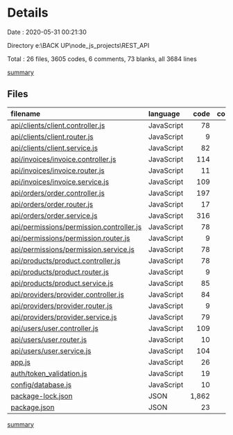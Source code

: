 # Details

Date : 2020-05-31 00:21:30

Directory e:\BACK UP\node_js_projects\REST_API

Total : 26 files,  3605 codes, 6 comments, 73 blanks, all 3684 lines

[summary](results.md)

## Files
| filename | language | code | comment | blank | total |
| :--- | :--- | ---: | ---: | ---: | ---: |
| [api/clients/client.controller.js](/api/clients/client.controller.js) | JavaScript | 78 | 0 | 3 | 81 |
| [api/clients/client.router.js](/api/clients/client.router.js) | JavaScript | 9 | 0 | 2 | 11 |
| [api/clients/client.service.js](/api/clients/client.service.js) | JavaScript | 82 | 0 | 4 | 86 |
| [api/invoices/invoice.controller.js](/api/invoices/invoice.controller.js) | JavaScript | 114 | 0 | 3 | 117 |
| [api/invoices/invoice.router.js](/api/invoices/invoice.router.js) | JavaScript | 11 | 0 | 2 | 13 |
| [api/invoices/invoice.service.js](/api/invoices/invoice.service.js) | JavaScript | 109 | 0 | 2 | 111 |
| [api/orders/order.controller.js](/api/orders/order.controller.js) | JavaScript | 197 | 0 | 3 | 200 |
| [api/orders/order.router.js](/api/orders/order.router.js) | JavaScript | 17 | 0 | 2 | 19 |
| [api/orders/order.service.js](/api/orders/order.service.js) | JavaScript | 316 | 0 | 3 | 319 |
| [api/permissions/permission.controller.js](/api/permissions/permission.controller.js) | JavaScript | 78 | 0 | 3 | 81 |
| [api/permissions/permission.router.js](/api/permissions/permission.router.js) | JavaScript | 9 | 0 | 2 | 11 |
| [api/permissions/permission.service.js](/api/permissions/permission.service.js) | JavaScript | 78 | 0 | 2 | 80 |
| [api/products/product.controller.js](/api/products/product.controller.js) | JavaScript | 78 | 0 | 3 | 81 |
| [api/products/product.router.js](/api/products/product.router.js) | JavaScript | 9 | 0 | 2 | 11 |
| [api/products/product.service.js](/api/products/product.service.js) | JavaScript | 85 | 0 | 2 | 87 |
| [api/providers/provider.controller.js](/api/providers/provider.controller.js) | JavaScript | 84 | 0 | 3 | 87 |
| [api/providers/provider.router.js](/api/providers/provider.router.js) | JavaScript | 9 | 0 | 2 | 11 |
| [api/providers/provider.service.js](/api/providers/provider.service.js) | JavaScript | 79 | 0 | 2 | 81 |
| [api/users/user.controller.js](/api/users/user.controller.js) | JavaScript | 109 | 0 | 4 | 113 |
| [api/users/user.router.js](/api/users/user.router.js) | JavaScript | 10 | 0 | 2 | 12 |
| [api/users/user.service.js](/api/users/user.service.js) | JavaScript | 104 | 5 | 2 | 111 |
| [app.js](/app.js) | JavaScript | 26 | 1 | 13 | 40 |
| [auth/token_validation.js](/auth/token_validation.js) | JavaScript | 19 | 0 | 1 | 20 |
| [config/database.js](/config/database.js) | JavaScript | 10 | 0 | 4 | 14 |
| [package-lock.json](/package-lock.json) | JSON | 1,862 | 0 | 1 | 1,863 |
| [package.json](/package.json) | JSON | 23 | 0 | 1 | 24 |

[summary](results.md)